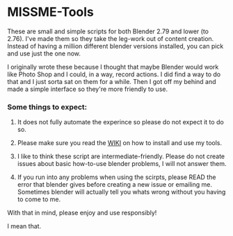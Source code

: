 # MISSME-Tools
These are small and simple scripts for both Blender 2.79 and lower (to 2.76). I've made them so they take the leg-work out of content creation. Instead of having a million different blender versions installed, you can pick and use just the one now.

I originally wrote these because I thought that maybe Blender would work like Photo Shop and I could, in a way, record actions. I did find a way to do that and I just sorta sat on them for a while. Then I got off my behind and made a simple interface so they're more friendly to use.

### Some things to expect: 
1. It does not fully automate the experince so please do not expect it to do so.

2. Please make sure you read the [WIKI](https://github.com/MISSME12/MISSME-Tools/wiki#missme-tools-wiki) on how to install and use my tools.

3. I like to think these script are intermediate-friendly. Please do not create issues about basic how-to-use blender problems, I will not answer them.

4. If you run into any problems when using the scirpts, please READ the error that blender gives before creating a new issue or emailing me. Sometimes blender will actually tell you whats wrong without you having to come to me.

With that in mind, please enjoy and use responsibly! 

I mean that.
